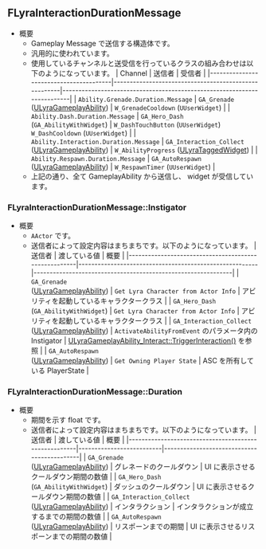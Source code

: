 ## FLyraInteractionDurationMessage

* 概要
	* Gameplay Message で送信する構造体です。
	* 汎用的に使われています。
	* 使用しているチャンネルと送受信を行っているクラスの組み合わせは以下のようになっています。
		| Channel                                | 送信者                                               | 受信者                                                                  |
		|----------------------------------------|------------------------------------------------------|-------------------------------------------------------------------------|
		| `Ability.Grenade.Duration.Message`     | `GA_Grenade`<br>([ULyraGameplayAbility])             | `W_GrenadeCooldown` (`UUserWidget`)                                     |
		| `Ability.Dash.Duration.Message`        | `GA_Hero_Dash`<br>(`GA_AbilityWithWidget`)           | `W_DashTouchButton` (`UUserWidget`)<br>`W_DashCooldown` (`UUserWidget`) |
		| `Ability.Interaction.Duration.Message` | `GA_Interaction_Collect`<br>([ULyraGameplayAbility]) | `W_AbilityProgress` ([ULyraTaggedWidget])                               |
		| `Ability.Respawn.Duration.Message`     | `GA_AutoRespawn`<br>([ULyraGameplayAbility])         | `W_RespawnTimer` (`UUserWidget`)                                        |
	* 上記の通り、全て GameplayAbility から送信し、 widget が受信しています。

### FLyraInteractionDurationMessage::Instigator

* 概要
	* `AActor` です。
	* 送信者によって設定内容はまちまちです。以下のようになっています。
		| 送信者                                               | 渡している値                                           | 概要                                                         |
		|------------------------------------------------------|--------------------------------------------------------|--------------------------------------------------------------|
		| `GA_Grenade`<br>([ULyraGameplayAbility])             | `Get Lyra Character from Actor Info`                   | アビリティを起動しているキャラクタークラス                   |
		| `GA_Hero_Dash`<br>(`GA_AbilityWithWidget`)           | `Get Lyra Character from Actor Info`                   | アビリティを起動しているキャラクタークラス                   |
		| `GA_Interaction_Collect`<br>([ULyraGameplayAbility]) | `ActivateAbilityFromEvent` のパラメータ内の Instigator | [ULyraGameplayAbility_Interact::TriggerInteraction()] を参照 |
		| `GA_AutoRespawn`<br>([ULyraGameplayAbility])         | `Get Owning Player State`                              | ASC を所有している PlayerState                               |

### FLyraInteractionDurationMessage::Duration

* 概要
	* 期間を示す float です。
	* 送信者によって設定内容はまちまちです。以下のようになっています。
		| 送信者                                               | 渡している値             | 概要                                       |
		|------------------------------------------------------|--------------------------|--------------------------------------------|
		| `GA_Grenade`<br>([ULyraGameplayAbility])             | グレネードのクールダウン | UI に表示させるクールダウン期間の数値      |
		| `GA_Hero_Dash`<br>(`GA_AbilityWithWidget`)           | ダッシュのクールダウン   | UI に表示させるクールダウン期間の数値      |
		| `GA_Interaction_Collect`<br>([ULyraGameplayAbility]) | インタラクション         | インタラクションが成立するまでの期間の数値 |
		| `GA_AutoRespawn`<br>([ULyraGameplayAbility])         | リスポーンまでの期間     | UI に表示させるリスポーンまでの期間の数値  |



<!--- ページ内のリンク --->

<!--- 自前の画像へのリンク --->

<!--- generated --->
[ULyraGameplayAbility]: ../../Lyra/GameplayAbility/ULyraGameplayAbility.md#ulyragameplayability
[ULyraGameplayAbility_Interact::TriggerInteraction()]: ../../Lyra/GameplayAbility/ULyraGameplayAbility_Interact.md#ulyragameplayabilityinteracttriggerinteraction
[ULyraTaggedWidget]: ../../Lyra/Widget/ULyraTaggedWidget.md#ulyrataggedwidget
